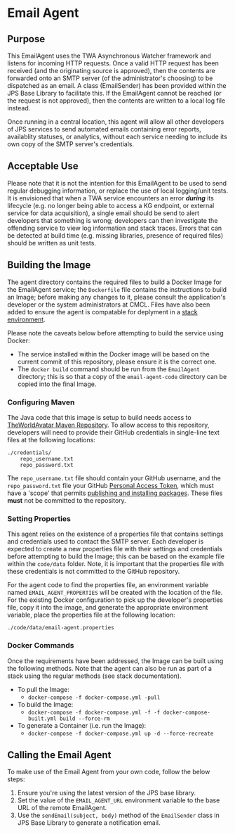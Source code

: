 # Email Agent

## Purpose
This EmailAgent uses the TWA Asynchronous Watcher framework and listens for incoming HTTP requests. Once a valid HTTP request has been received (and the originating source is approved), then the contents are forwarded onto an SMTP server (of the administrator's choosing) to be dispatched as an email. A class (EmailSender) has been provided within the JPS Base Library to facilitate this. If the EmailAgent cannot be reached (or the request is not approved), then the contents are written to a local log file instead.
 
Once running in a central location, this agent will allow all other developers of JPS services to send automated emails containing error reports, availablity statuses, or analytics, without each service needing to include its own copy of the SMTP server's credentials.


## Acceptable Use
Please note that it is not the intention for this EmailAgent to be used to send regular debugging information, or replace the use of local logging/unit tests. It is envisioned that when a TWA service encounters an error **_during_** its lifecycle (e.g. no longer being able to access a KG endpoint, or external service for data acquisition), a single email should be send to alert developers that something is wrong; developers can then investigate the offending service to view log information and stack traces. Errors that can be detected at build time (e.g. missing libraries, presence of required files) should be written as unit tests.


## Building the Image
The agent directory contains the required files to build a Docker Image for the EmailAgent service; the `Dockerfile` file contains the instructions to build an Image; before making any changes to it, please consult the application's developer or the system administrators at CMCL. Files have also been added to ensure the agent is compatable for deplyment in a [stack environment](https://github.com/cambridge-cares/TheWorldAvatar/blob/main/Deploy/stacks/dynamic/stack-manager/README.md).

Please note the caveats below before attempting to build the service using Docker:

* The service installed within the Docker image will be based on the current commit of this repository, please ensure it is the correct one.
* The `docker build` command should be run from the `EmailAgent` directory; this is so that a copy of the `email-agent-code` directory can be copied into the final Image.


### Configuring Maven
The Java code that this image is setup to build needs access to [TheWorldAvatar Maven Repository](https://maven.pkg.github.com/cambridge-cares/TheWorldAvatar/). To allow access to this repository, developers will need to provide their GitHub credentials in single-line text files at the following locations:
```
./credentials/
    repo_username.txt
    repo_password.txt
```

The `repo_username.txt` file should contain your GitHub username, and the `repo_password.txt` file your GitHub [Personal Access Token](https://docs.github.com/en/github/authenticating-to-github/creating-a-personal-access-token), which must have a 'scope' that permits [publishing and installing packages](https://docs.github.com/en/packages/working-with-a-github-packages-registry/working-with-the-apache-maven-registry#authenticating-to-github-packages). These files **__must__** not be committed to the repository.


### Setting Properties
This agent relies on the existence of a properties file that contains settings and credentials used to contact the SMTP server. Each developer is expected to create a new properties file with their settings and credentials before attempting to build the Image; this can be based on the example file within the `code/data` folder. Note, it is important that the properties file with these credentials is not committed to the GitHub repository.

For the agent code to find the properties file, an environment variable named `EMAIL_AGENT_PROPERTIES` will be created with the location of the file. For the existing Docker configuration to pick up the developer's properties file, copy it into the image, and generate the appropriate environment variable, place the properties file at the following location:

```
./code/data/email-agent.properties
```

### Docker Commands
Once the requirements have been addressed, the Image can be built using the following methods. Note that the agent can also be run as part of a stack using the regular methods (see stack documentation).

+ To pull the Image:
  + `docker-compose -f docker-compose.yml -pull`
+ To build the Image:
  + `docker-compose -f docker-compose.yml -f -f docker-compose-built.yml build --force-rm`
+ To generate a Container (i.e. run the Image):
  + `docker-compose -f docker-compose.yml up -d --force-recreate`


## Calling the Email Agent
To make use of the Email Agent from your own code, follow the below steps:

1. Ensure you're using the latest version of the JPS base library.
2. Set the value of the `EMAIL_AGENT_URL` environment variable to the base URL of the remote EmailAgent.
3. Use the `sendEmail(subject, body)` method of the `EmailSender` class in JPS Base Library to generate a notification email.